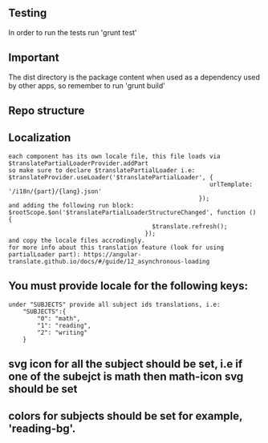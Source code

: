 ## Testing

In order to run the tests run 'grunt test'

## Important

The dist directory is the package content when used as a dependency used by other apps, so remember to run 'grunt build'

## Repo structure

## Localization
    each component has its own locale file, this file loads via $translatePartialLoaderProvider.addPart
    so make sure to declare $translatePartialLoader i.e: $translateProvider.useLoader('$translatePartialLoader', {
                                                            urlTemplate: '/i18n/{part}/{lang}.json'
                                                         });
    and adding the following run block:   $rootScope.$on('$translatePartialLoaderStructureChanged', function () {
                                            $translate.refresh();
                                          });
    and copy the locale files accrodingly.
    for more info about this translation feature (look for using partialLoader part): https://angular-translate.github.io/docs/#/guide/12_asynchronous-loading
     
## You must provide locale for the following keys:
    under "SUBJECTS" provide all subject ids translations, i.e:
        "SUBJECTS":{
            "0": "math",
            "1": "reading",
            "2": "writing"
        }

## svg icon for all the subject should be set, i.e if one of the subejct is math then math-icon svg should be set

## colors for subjects should be set for example, 'reading-bg'.
